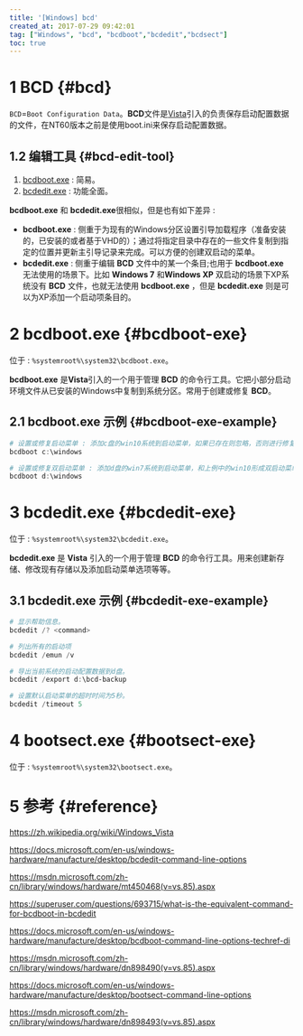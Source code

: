 ```yaml
---
title: '[Windows] bcd'
created_at: 2017-07-29 09:42:01
tag: ["Windows", "bcd", "bcdboot","bcdedit","bcdsect"]
toc: true
---
```


# 1 BCD {#bcd}

`BCD`=`Boot Configuration Data`。**BCD**文件是[Vista]引入的负责保存启动配置数据的文件，在NT60版本之前是使用boot.ini来保存启动配置数据。

## 1.2 编辑工具 {#bcd-edit-tool}

1. [bcdboot.exe] : 简易。
2. [bcdedit.exe] : 功能全面。

**bcdboot.exe** 和 **bcdedit.exe**很相似，但是也有如下差异 :
- **bcdboot.exe** : 侧重于为现有的Windows分区设置引导加载程序（准备安装的，已安装的或者基于VHD的）；通过将指定目录中存在的一些文件复制到指定的位置并更新主引导记录来完成。可以方便的创建双启动的菜单。
- **bcdedit.exe** : 侧重于编辑 **BCD** 文件中的某一个条目;也用于 **bcdboot.exe** 无法使用的场景下。比如 **Windows 7** 和**Windows XP** 双启动的场景下XP系统没有 **BCD** 文件，也就无法使用 **bcdboot.exe** ，但是 **bcdedit.exe** 则是可以为XP添加一个启动项条目的。


# 2 bcdboot.exe {#bcdboot-exe}

位于 : `%systemroot%\system32\bcdboot.exe`。

**bcdboot.exe** 是**Vista**引入的一个用于管理 **BCD** 的命令行工具。它把小部分启动环境文件从已安装的Windows中复制到系统分区。常用于创建或修复 **BCD**。

## 2.1 bcdboot.exe 示例 {#bcdboot-exe-example}

```powershell
# 设置或修复启动菜单 : 添加c盘的win10系统到启动菜单，如果已存在则忽略，否则进行修复或新增。
bcdboot c:\windows

# 设置或修复双启动菜单 : 添加d盘的win7系统到启动菜单，和上例中的win10形成双启动菜单。
bcdboot d:\windows
```

# 3 bcdedit.exe  {#bcdedit-exe}

位于 : `%systemroot%\system32\bcdedit.exe`。

**bcdedit.exe** 是 **Vista** 引入的一个用于管理 **BCD** 的命令行工具。用来创建新存储、修改现有存储以及添加启动菜单选项等等。

## 3.1 bcdedit.exe 示例 {#bcdedit-exe-example}

```powershell
# 显示帮助信息。
bcdedit /? <command>

# 列出所有的启动项
bcdedit /emun /v

# 导出当前系统的启动配置数据到d盘。
bcdedit /export d:\bcd-backup

# 设置默认启动菜单的超时时间为5秒。
bcdedit /timeout 5
```

# 4 bootsect.exe  {#bootsect-exe}

位于 : `%systemroot%\system32\bootsect.exe`。


# 5 参考 {#reference}

https://zh.wikipedia.org/wiki/Windows_Vista

https://docs.microsoft.com/en-us/windows-hardware/manufacture/desktop/bcdedit-command-line-options

https://msdn.microsoft.com/zh-cn/library/windows/hardware/mt450468(v=vs.85).aspx

https://superuser.com/questions/693715/what-is-the-equivalent-command-for-bcdboot-in-bcdedit

https://docs.microsoft.com/en-us/windows-hardware/manufacture/desktop/bcdboot-command-line-options-techref-di

https://msdn.microsoft.com/zh-cn/library/windows/hardware/dn898490(v=vs.85).aspx

https://docs.microsoft.com/en-us/windows-hardware/manufacture/desktop/bootsect-command-line-options

https://msdn.microsoft.com/zh-cn/library/windows/hardware/dn898493(v=vs.85).aspx

[Vista]:https://zh.wikipedia.org/wiki/Windows_Vista


[bcdboot.exe]:#bcdboot-exe
[bcdedit.exe]:#bcdedit-exe